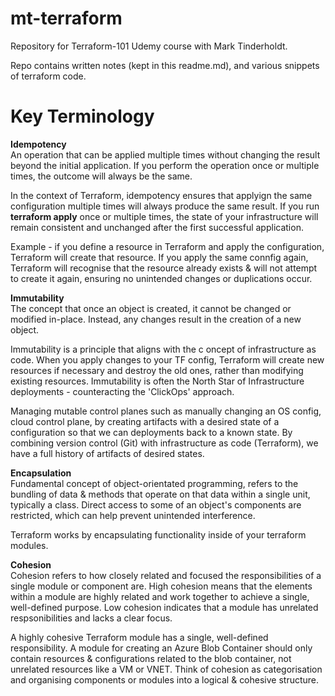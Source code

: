 # mt-terraform
Repository for Terraform-101 Udemy course with Mark Tinderholdt.

Repo contains written notes (kept in this readme.md), and various snippets of terraform code.


# Key Terminology

<b>Idempotency</b><br> An operation that can be applied multiple times without changing the result beyond the initial application. If you perform the operation once or multiple times, the outcome will always be the same.


In the context of Terraform, idempotency ensures that applyign the same configuration multiple times will always produce the same result. If you run **terraform apply** once or multiple times, the state of your infrastructure will remain consistent and unchanged after the first successful application. 

Example - if you define a resource in Terraform and apply the configuration, Terraform will create that resource. If you apply the same connfig again, Terraform will recognise that the resource already exists & will not attempt to create it again, ensuring no unintended changes or duplications occur.


<b>Immutability</b><br> The concept that once an object is created, it cannot be changed or modified in-place. Instead, any changes result in the creation of a new object. 


Immutability is a principle that aligns with the c oncept of infrastructure as code. When you apply changes to your TF config, Terraform will create new resources if necessary and destroy the old ones, rather than modifying existing resources. Immutability is often the North Star of Infrastructure deployments - counteracting the 'ClickOps' approach.

Managing mutable control planes such as manually changing an OS config, cloud control plane, by creating artifacts with a desired state of a configuration so that we can deployments back to a known state. By combining version control (Git) with infrastructure as code (Terraform), we have a full history of artifacts of desired states.

<b>Encapsulation</b></br> Fundamental concept of object-orientated programming, refers to the bundling of data & methods that operate on that data within a single unit, typically a class. Direct access to some of an object's components are restricted, which can help prevent unintended interference.

Terraform works by encapsulating functionality inside of your terraform modules. 

<b>Cohesion</b><br> Cohesion refers to how closely related and focused the responsibilities of a single module or component are. High cohesion means that the elements within a module are highly related and work together to achieve a single, well-defined purpose. Low cohesion indicates that a module has unrelated respsonibilities and lacks a clear focus.

A highly cohesive Terraform module has a single, well-defined responsibility. A module for creating an Azure Blob Container should only contain resources & configurations related to the blob container, not unrelated resources like a VM or VNET. Think of cohesion as categorisation and organising components or modules into a logical & cohesive structure.



